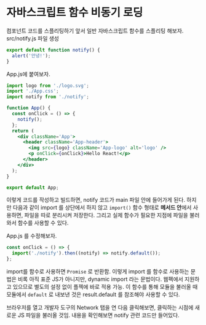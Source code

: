 # 자바스크립트 함수 비동기 로딩

컴포넌트 코드를 스플리팅하기 앞서 일반 자바스크립트 함수를 스플리팅 해보자. src/notify.js 파일 생성

```js
export default function notify() {
  alert('안녕!');
}
```

App.js에 붙여보자.

```jsx
import logo from './logo.svg';
import './App.css';
import notify from './notify';

function App() {
  const onClick = () => {
    notify();
  };
  return (
    <div className='App'>
      <header className='App-header'>
        <img src={logo} className='App-logo' alt='logo' />
        <p onClick={onClick}>Hello React!</p>
      </header>
    </div>
  );
}

export default App;
```

이렇게 코드를 작성하고 빌드하면, notify 코드가 main 파일 안에 들어가게 된다. 하지만 다음과 같이 import 를 상단에서 하지 않고 `import()` 함수 형태로 **메서드 안**에서 사용하면, 파일을 따로 분리시켜 저장한다. 그리고 실제 함수가 필요한 지점에 파일을 불러와서 함수를 사용할 수 있다.

App.js 를 수정해보자.

```jsx
const onClick = () => {
  import('./notify').then((notify) => notify.default());
};
```

import를 함수로 사용하면 `Promise` 로 반환함. 이렇게 import 를 함수로 사용하는 문법은 비록 아직 표준 JS가 아니지만, dynamic import 라는 문법이다. 웹펙에서 지원하고 있으므로 별도의 설정 없이 플젝에 바로 적용 가능. 이 함수를 통해 모듈을 불러올 때 모듈에서 `default` 로 내보낸 것은 result.default 를 참조해야 사용할 수 있다.

브라우저를 열고 개발자 도구의 Network 탭을 연 다음 클릭해보면, 클릭하는 시점에 새로운 JS 파일을 불러올 것임. 내용을 확인해보면 notify 관련 코드만 들어있다.